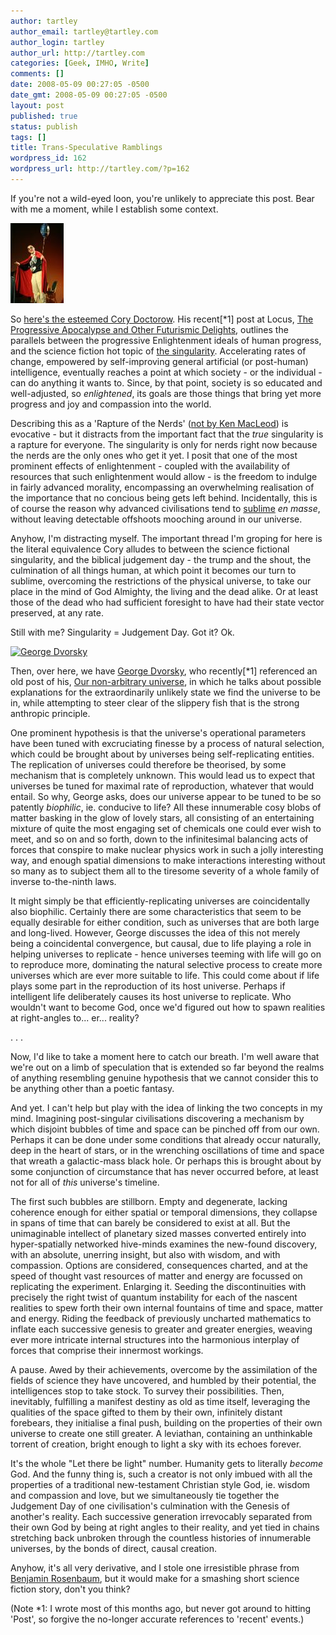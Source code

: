 ```yaml
---
author: tartley
author_email: tartley@tartley.com
author_login: tartley
author_url: http://tartley.com
categories: [Geek, IMHO, Write]
comments: []
date: 2008-05-09 00:27:05 -0500
date_gmt: 2008-05-09 00:27:05 -0500
layout: post
published: true
status: publish
tags: []
title: Trans-Speculative Ramblings
wordpress_id: 162
wordpress_url: http://tartley.com/?p=162
---
```


If you're not a wild-eyed loon, you're unlikely to appreciate this post.
Bear with me a moment, while I establish some context.

![Cory Doctorow](/assets/2007/07/cory-doctorow.jpg)

So [here's the esteemed Cory Doctorow](http://www.craphound.com/). His
recent[\*1] post at Locus, [The Progressive Apocalypse and Other
Futurismic
Delights](http://www.locusmag.com/Features/2007/07/cory-doctorow-progressive-apocalypse.html),
outlines the parallels between the progressive Enlightenment ideals of
human progress, and the science fiction hot topic of [the
singularity](http://en.wikipedia.org/wiki/The_singularity). Accelerating
rates of change, empowered by self-improving general artificial (or
post-human) intelligence, eventually reaches a point at which society -
or the individual - can do anything it wants to. Since, by that point,
society is so educated and well-adjusted, so *enlightened*, its goals
are those things that bring yet more progress and joy and compassion
into the world.

Describing this as a 'Rapture of the Nerds' ([not by Ken
MacLeod](http://www.acceleratingfuture.com/steven/?p=21#comment-181)) is
evocative - but it distracts from the important fact that the *true*
singularity is a rapture for everyone. The singularity is only for nerds
right now because the nerds are the only ones who get it yet. I posit
that one of the most prominent effects of enlightenment - coupled with
the availability of resources that such enlightenment would allow - is
the freedom to indulge in fairly advanced morality, encompassing an
overwhelming realisation of the importance that no concious being gets
left behind. Incidentally, this is of course the reason why advanced
civilisations tend to
[sublime](http://en.wikipedia.org/wiki/The_Sublimed) *en masse*, without
leaving detectable offshoots mooching around in our universe.

Anyhow, I'm distracting myself. The important thread I'm groping for
here is the literal equivalence Cory alludes to between the science
fictional singularity, and the biblical judgement day - the trump and
the shout, the culmination of all things human, at which point it
becomes our turn to sublime, overcoming the restrictions of the physical
universe, to take our place in the mind of God Almighty, the living and
the dead alike. Or at least those of the dead who had sufficient
foresight to have had their state vector preserved, at any rate.

Still with me? Singularity = Judgement Day. Got it? Ok.

[![George
Dvorsky](/assets/2007/07/georgedvorsky.jpg)](http://sentientdevelopments.blogspot.com)

Then, over here, we have
[George Dvorsky](http://sentientdevelopments.blogspot.com),
who recently[\*1] referenced an old post of his, [Our non-arbitrary
universe](http://sentientdevelopments.blogspot.com/2006/03/our-non-arbitrary-universe.html),
in which he talks about possible explanations for the extraordinarily
unlikely state we find the universe to be in, while attempting to steer
clear of the slippery fish that is the strong anthropic principle.

One prominent hypothesis is that the universe's operational parameters
have been tuned with excruciating finesse by a process of natural
selection, which could be brought about by universes being
self-replicating entities. The replication of universes could therefore
be theorised, by some mechanism that is completely unknown. This would
lead us to expect that universes be tuned for maximal rate of
reproduction, whatever that would entail. So why, George asks, does our
universe appear to be tuned to be so patently *biophilic*, ie. conducive
to life? All these innumerable cosy blobs of matter basking in the glow
of lovely stars, all consisting of an entertaining mixture of quite the
most engaging set of chemicals one could ever wish to meet, and so on
and so forth, down to the infinitesimal balancing acts of forces that
conspire to make nuclear physics work in such a jolly interesting way,
and enough spatial dimensions to make interactions interesting without
so many as to subject them all to the tiresome severity of a whole
family of inverse to-the-ninth laws.

It might simply be that efficiently-replicating universes are
coincidentally also biophilic. Certainly there are some characteristics
that seem to be equally desirable for either condition, such as
universes that are both large and long-lived. However, George discusses
the idea of this not merely being a coincidental convergence, but
causal, due to life playing a role in helping universes to replicate -
hence universes teeming with life will go on to reproduce more,
dominating the natural selective process to create more universes which
are ever more suitable to life. This could come about if life plays some
part in the reproduction of its host universe. Perhaps if intelligent
life deliberately causes its host universe to replicate. Who wouldn't
want to become God, once we'd figured out how to spawn realities at
right-angles to... er... reality?

. . .

Now, I'd like to take a moment here to catch our breath. I'm well aware
that we're out on a limb of speculation that is extended so far beyond
the realms of anything resembling genuine hypothesis that we cannot
consider this to be anything other than a poetic fantasy.

And yet. I can't help but play with the idea of linking the two concepts
in my mind. Imagining post-singular civilisations discovering a
mechanism by which disjoint bubbles of time and space can be pinched off
from our own. Perhaps it can be done under some conditions that already
occur naturally, deep in the heart of stars, or in the wrenching
oscillations of time and space that wreath a galactic-mass black hole.
Or perhaps this is brought about by some conjunction of circumstance
that has never occurred before, at least not for all of *this*
universe's timeline.

The first such bubbles are stillborn. Empty and degenerate, lacking
coherence enough for either spatial or temporal dimensions, they
collapse in spans of time that can barely be considered to exist at all.
But the unimaginable intellect of planetary sized masses converted
entirely into hyper-spatially networked hive-minds examines the
new-found discovery, with an absolute, unerring insight, but also with
wisdom, and with compassion. Options are considered, consequences
charted, and at the speed of thought vast resources of matter and energy
are focussed on replicating the experiment. Enlarging it. Seeding the
discontinuities with precisely the right twist of quantum instability
for each of the nascent realities to spew forth their own internal
fountains of time and space, matter and energy. Riding the feedback of
previously uncharted mathematics to inflate each successive genesis to
greater and greater energies, weaving ever more intricate internal
structures into the harmonious interplay of forces that comprise their
innermost workings.

A pause. Awed by their achievements, overcome by the assimilation of the
fields of science they have uncovered, and humbled by their potential,
the intelligences stop to take stock. To survey their possibilities.
Then, inevitably, fulfilling a manifest destiny as old as time itself,
leveraging the qualities of the space gifted to them by their own,
infinitely distant forebears, they initialise a final push, building on
the properties of their own universe to create one still greater. A
leviathan, containing an unthinkable torrent of creation, bright enough
to light a sky with its echoes forever.

It's the whole "Let there be light" number. Humanity gets to literally
*become* God. And the funny thing is, such a creator is not only imbued
with all the properties of a traditional new-testament Christian style
God, ie. wisdom and compassion and love, but we simultaneously tie
together the Judgement Day of one civilisation's culmination with the
Genesis of another's reality. Each successive generation irrevocably
separated from their own God by being at right angles to their reality,
and yet tied in chains stretching back unbroken through the countless
histories of innumerable universes, by the bonds of direct, causal
creation.

Anyhow, it's all very derivative, and I stole one irresistible phrase
from [Benjamin
Rosenbaum](http://www.strangehorizons.com/2006/20060904/house-f.shtml),
but it would make for a smashing short science fiction story, don't you
think?

(Note \*1: I wrote most of this months ago, but never got around to
hitting 'Post', so forgive the no-longer accurate references to 'recent'
events.)
